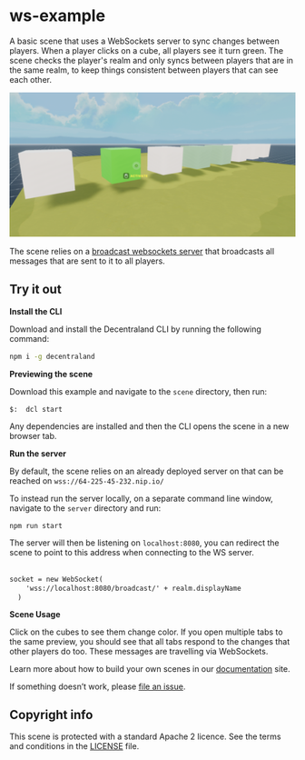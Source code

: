 # ws-example

A basic scene that uses a WebSockets server to sync changes between players. When a player clicks on a cube, all players see it turn green. The scene checks the player's realm and only syncs between players that are in the same realm, to keep things consistent between players that can see each other.

![](screenshot/screenshot.png)

The scene relies on a [broadcast websockets server](https://github.com/decentraland-scenes/ws-broadcast) that broadcasts all messages that are sent to it to all players.

## Try it out

**Install the CLI**

Download and install the Decentraland CLI by running the following command:

```bash
npm i -g decentraland
```

**Previewing the scene**

Download this example and navigate to the `scene` directory, then run:

```
$:  dcl start
```

Any dependencies are installed and then the CLI opens the scene in a new browser tab.

**Run the server**

By default, the scene relies on an already deployed server on that can be reached on `wss://64-225-45-232.nip.io/`

To instead run the server locally, on a separate command line window, navigate to the `server` directory and run:

```
npm run start
```

The server will then be listening on `localhost:8080`, you can redirect the scene to point to this address when connecting to the WS server.

```

socket = new WebSocket(
    'wss://localhost:8080/broadcast/' + realm.displayName
  )
```

**Scene Usage**

Click on the cubes to see them change color. If you open multiple tabs to the same preview, you should see that all tabs respond to the changes that other players do too. These messages are travelling via WebSockets.

Learn more about how to build your own scenes in our [documentation](https://docs.decentraland.org/) site.

If something doesn’t work, please [file an issue](https://github.com/decentraland-scenes/Awesome-Repository/issues/new).

## Copyright info

This scene is protected with a standard Apache 2 licence. See the terms and conditions in the [LICENSE](/LICENSE) file.
